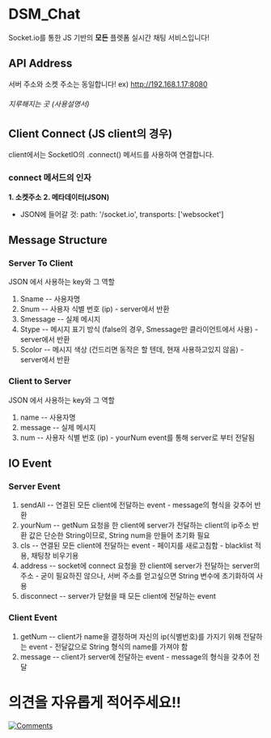 # DSM_Chat
Socket.io를 통한 JS 기반의 **모든** 플렛폼 실시간 채팅 서비스입니다!
## API Address
서버 주소와 소켓 주소는 동일합니다!
ex) http://192.168.1.17:8080
###### *지루해지는 곳 (사용설명서)*
## Client Connect (JS client의 경우)
client에서는 SocketIO의
.connect() 메서드를 사용하여 연결합니다.
### connect 메서드의 인자
**1. 소켓주소**
**2. 메타데이터(JSON)**
- JSON에 들어갈 것:
  path: '/socket.io',
  transports: ['websocket']
## Message Structure
### Server To Client
JSON 에서 사용하는 key와 그 역할
1. Sname -- 사용자명
2. Snum -- 사용자 식별 번호 (ip) - server에서 반환
3. Smessage -- 실제 메시지
4. Stype -- 메시지 표기 방식 (false의 경우, Smessage만 클라이언트에서 사용) - server에서 반환
5. Scolor -- 메시지 색상 (건드리면 동작은 할 텐데, 현재 사용하고있지 않음) - server에서 반환
### Client to Server
JSON 에서 사용하는 key와 그 역할
1. name -- 사용자명
2. message -- 실제 메시지
3. num -- 사용자 식별 번호 (ip) - yourNum event를 통해 server로 부터 전달됨
## IO Event
### Server Event
1. sendAll -- 연결된 모든 client에 전달하는 event - message의 형식을 갖추어 반환
2. yourNum -- getNum 요청을 한 client에 server가 전달하는 client의 ip주소
반환 값은 단순한 String이므로, String num을 만들어 초기화 필요
3. cls -- 연결된 모든 client에 전달하는 event - 페이지를 새로고침함 - blacklist 적용, 채팅창 비우기용
4. address -- socket에 connect 요청을 한 client에 server가 전달하는 server의 주소 - 굳이 필요하진 않으나, 서버 주소를 얻고싶으면 String 변수에 초기화하여 사용
5. disconnect -- server가 닫혔을 때 모든 client에 전달하는 event
### Client Event
1. getNum -- client가 name을 결정하며 자신의 ip(식별번호)를 가지기 위해 전달하는 event - 전달값으로 String 형식의 name를 가져야 함
2. message -- client가 server에 전달하는 event - message의 형식을 갖추어 전달

# 의견을 자유롭게 적어주세요!!
[![Comments](https://comment.injunweb.com/api/user/1408bg/svg?theme=black)](https://comment.injunweb.com/1408bg)
